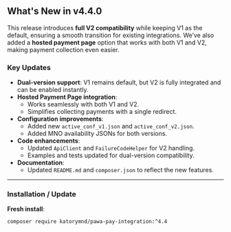 ##  What's New in v4.4.0

This release introduces **full V2 compatibility** while keeping V1 as the default, ensuring a smooth transition for existing integrations. We’ve also added a **hosted payment page** option that works with both V1 and V2, making payment collection even easier.

###  Key Updates
- **Dual-version support**: V1 remains default, but V2 is fully integrated and can be enabled instantly.
- **Hosted Payment Page integration**:
  - Works seamlessly with both V1 and V2.
  - Simplifies collecting payments with a single redirect.
- **Configuration improvements**:
  - Added new `active_conf_v1.json` and `active_conf_v2.json`.
  - Added MNO availability JSONs for both versions.
- **Code enhancements**:
  - Updated `ApiClient` and `FailureCodeHelper` for V2 handling.
  - Examples and tests updated for dual-version compatibility.
- **Documentation**:
  - Updated `README.md` and `composer.json` to reflect the new features.

---

###  Installation / Update

**Fresh install**:
```bash
composer require katorymnd/pawa-pay-integration:^4.4
